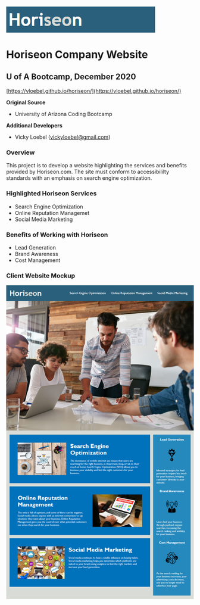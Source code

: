 ![Client Mockup](./assets/client/logo.png)
# Horiseon Company Website
## U of A Bootcamp, December 2020

[https://vloebel.github.io/horiseon/](https://vloebel.github.io/horiseon/)

**Original Source**
* University of Arizona Coding Bootcamp  

**Additional Developers**  
* Vicky Loebel (vickyloebel@gmail.com)

### Overview
This project is to develop a website highlighting the services and benefits provided by Horiseon.com. The site must conform to accessibililty standards with an emphasis on search engine optimization.  

### Highlighted Horiseon Services  
* Search Engine Optimization  
* Online Reputation Managemet  
* Social Media Marketing  

### Benefits of Working with Horiseon 
* Lead Generation  
* Brand Awareness  
* Cost Management  

### Client Website Mockup

![Client Mockup](./assets/client/client-mockup.png)

    
